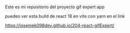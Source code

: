 Este es mi repositorio del proyecto gif expert app

puedes ver esta build de react 18 en vite con yarn en el link

https://josemek098dev.github.io/204-react-gifExpert/